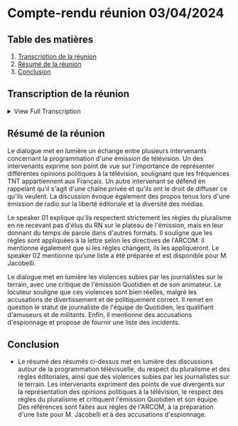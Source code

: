 # Compte-rendu réunion 03/04/2024

## Table des matières

1. [Transcription de la réunion](#Transcription-de-la-réunion)
2. [Résumé de la réunion](#Résumé-de-la-réunion)
3. [Conclusion](#conclusion)

## Transcription de la réunion

<details>
<summary>View Full Transcription</summary>

[0.0, 3.26] - SPEAKER_02:  Je voulais savoir pourquoi vous vouliez absolument venir dans une émission qui ne vous plaît pas. <br> 

[37.16, 37.44] - SPEAKER_00:  Il aurait été inconcevable de ne pas auditionner les acteurs de la seule émission du PAF, la seule, qui assume et scure une partie du spectre politique de sa programmation. <br> 

[43.48, 46.12] - SPEAKER_00:  Monsieur Belver, vous avez indiqué que TMC était une chaîne privée et que vous assumiez à ce titre de faire ce que vous voulez. Est-ce que vous pouvez déjà nous dire ce que vous entendez par faire ce que vous voulez ? <br> 

[46.12, 48.12] - SPEAKER_00:  Jusqu'où ? Quelles limites vous vous fixez ? <br> 

[48.12, 51.4] - SPEAKER_00:  Je tiens toutefois quand même à vous rappeler que ces fréquences TNT, <br> 

[51.54, 53.66] - SPEAKER_00:  elles vous sont données par les Français, elles appartiennent aux Français <br> 

[53.66, 56.36] - SPEAKER_00:  et qu'indirectement vous excluez 13 millions de Français <br> 

[56.36, 58.8] - SPEAKER_00:  qui ont fait le choix de voter Marine Le Pen à l'élection présidentielle. <br> 

[59.0, 61.62] - SPEAKER_00:  J'ai tenu ces propos dans le cadre d'une émission de radio, <br> 

[61.72, 65.76] - SPEAKER_01:  c'était Sud Radio et c'était le 21 mars 2023, c'est important la date, <br> 

[66.14, 73.14] - SPEAKER_01:  j'étais invité pour la promotion d'un documentaire sur le mariage pour tous, donc rien à voir évidemment avec le sujet de la pluralité dans les médias. <br> 

[73.68, 81.58] - SPEAKER_01:  Alors j'ai dit, on est une chaîne privée, on fait ce qu'on veut, c'était mes propos. Est-ce que je regrette ces propos prononcés il y a un an ? <br> 

[81.58, 87.02] - SPEAKER_01:  La réponse est non, pourquoi ? En fait je regrette une seule chose,-être, c'est d'avoir été, monsieur Ménager, <br> 

[87.4, 93.2] - SPEAKER_01:  incomplet ce jour-là, puisque je n'ai pas eu de relance, ce n'était pas le sujet de l'interview. J'aurais peut-être dû dire, on fait ce qu'on veut <br> 

[93.2, 98.36] - SPEAKER_01:  tant qu'on respecte les règles. Donc les règles, encore une fois, on en parle depuis le début de cette commission, mais ce sont des règles qui sont <br> 

[98.36, 105.48] - SPEAKER_01:  très strictes, ce sont les règles du pluralisme. Et les règles, on le répète depuis le début de cette commission, on les respecte à la lettre. <br> 

[105.9, 108.22] - SPEAKER_01:  On ne reçoit pas d'élus RN sur le plateau de quotidien, <br> 

[108.88, 111.68] - SPEAKER_01:  mais évidemment les élus RN sont présents dans toutes les missions, <br> 

[111.8, 113.38] - SPEAKER_01:  dans toutes les rubriques, dans toutes les chroniques. <br> 

[113.68, 116.36] - SPEAKER_01:  Vous êtes interviewé à l'Assemblée, vous êtes interviewé sur le terrain. <br> 

[116.7, 119.68] - SPEAKER_01:  Alors oui, le temps de parole est différent, puisque c'est un temps de parole en magnéto, <br> 

[119.86, 123.64] - SPEAKER_01:  mais le temps de parole des élus RN est bien présent dans le quotidien, <br> 

[123.64, 128.1] - SPEAKER_01:  et ils respectent encore une fois à la lettre le pluralisme tel qu'il est défini par l'ARCOM. <br> 

[128.54, 133.56] - SPEAKER_01:  Alors peut-être que demain le Conseil d'État va changer ses règles et dans ce cas nous appliquerons les règles. <br> 

[141.24, 146.24] - SPEAKER_02:  C'est une liste qu'on a fait, je pense M. Jacobelli, elle est à votre disposition. <br> 

[146.68, 151.38] - SPEAKER_02:  C'est la liste des violences notamment qu'ont subi nos journalistes sur le terrain, M. Jacobelli. <br> 

[151.86, 154.48] - SPEAKER_02:  Que vous le voyez ou non, elles sont là. <br> 

[154.48, 161.52] - SPEAKER_02:  Et tout ce qu'on nous a répondu, quotidien est une émission de divertissement, l'église de la bien-pensance, le temple du politiquement correct. <br> 

[162.62, 166.14] - SPEAKER_02:  Je considère que ce ne sont pas des journalistes, ça c'est Marine Le Pen, le 13 avril 2022. <br> 

[166.88, 168.3] - SPEAKER_02:  Il n'y a pas de journée chez Quotidien, <br> 

[168.4, 169.98] - SPEAKER_02:  ça c'est Marine Le Pen en 2022. <br> 

[170.32, 171.16] - SPEAKER_02:  C'est un amuseur. <br> 

[172.28, 174.56] - SPEAKER_02:  On accrédite les journalistes, pas les militants. <br> 

[175.9, 177.48] - SPEAKER_02:  Quotidien, ils font de l'espionnage, etc. <br> 

[177.96, 179.38] - SPEAKER_02:  La liste est là, vous la voulez. <br> 

[179.38, 186.96] - SPEAKER_02:  Voilà. Sous-titrage Société Radio-Canada <br> 

</details>

## Résumé de la réunion

Le dialogue met en lumière un échange entre plusieurs intervenants concernant la programmation d'une émission de télévision. Un des intervenants exprime son point de vue sur l'importance de représenter différentes opinions politiques à la télévision, soulignant que les fréquences TNT appartiennent aux Français. Un autre intervenant se défend en rappelant qu'il s'agit d'une chaîne privée et qu'ils ont le droit de diffuser ce qu'ils veulent. La discussion évoque également des propos tenus lors d'une émission de radio sur la liberté éditoriale et la diversité des médias. <br> 

Le speaker 01 explique qu'ils respectent strictement les règles du pluralisme en ne recevant pas d'élus du RN sur le plateau de l'émission, mais en leur donnant du temps de parole dans d'autres formats. Il souligne que les règles sont appliquées à la lettre selon les directives de l'ARCOM. Il mentionne également que si les règles changent, ils les appliqueront. Le speaker 02 mentionne qu'une liste a été préparée et est disponible pour M. Jacobelli. <br> 

Le dialogue met en lumière les violences subies par les journalistes sur le terrain, avec une critique de l'émission Quotidien et de son animateur. Le locuteur souligne que ces violences sont bien réelles, malgré les accusations de divertissement et de politiquement correct. Il remet en question le statut de journaliste de l'équipe de Quotidien, les qualifiant d'amuseurs et de militants. Enfin, il mentionne des accusations d'espionnage et propose de fournir une liste des incidents. <br> 

## Conclusion

- Le résumé des résumés ci-dessus met en lumière des discussions autour de la programmation télévisuelle, du respect du pluralisme et des règles éditoriales, ainsi que des violences subies par les journalistes sur le terrain. Les intervenants expriment des points de vue divergents sur la représentation des opinions politiques à la télévision, le respect des règles du pluralisme et critiquent l'émission Quotidien et son équipe. Des références sont faites aux règles de l'ARCOM, à la préparation d'une liste pour M. Jacobelli et à des accusations d'espionnage.
